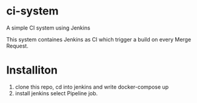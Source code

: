 # ci-system
A simple CI system using Jenkins

This system containes Jenkins as CI which trigger a build on every Merge Request.

# Installiton
1. clone this repo, cd into jenkins and write docker-compose up
2. install jenkins select Pipeline job.
